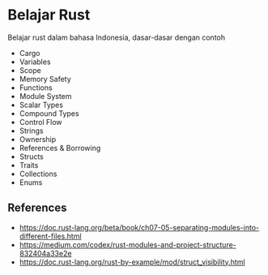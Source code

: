# Belajar Rust
Belajar rust dalam bahasa Indonesia, dasar-dasar dengan contoh

- Cargo
- Variables
- Scope
- Memory Safety
- Functions
- Module System
- Scalar Types
- Compound Types
- Control Flow
- Strings
- Ownership
- References & Borrowing
- Structs
- Traits
- Collections
- Enums


## References

- https://doc.rust-lang.org/beta/book/ch07-05-separating-modules-into-different-files.html
- https://medium.com/codex/rust-modules-and-project-structure-832404a33e2e
- https://doc.rust-lang.org/rust-by-example/mod/struct_visibility.html